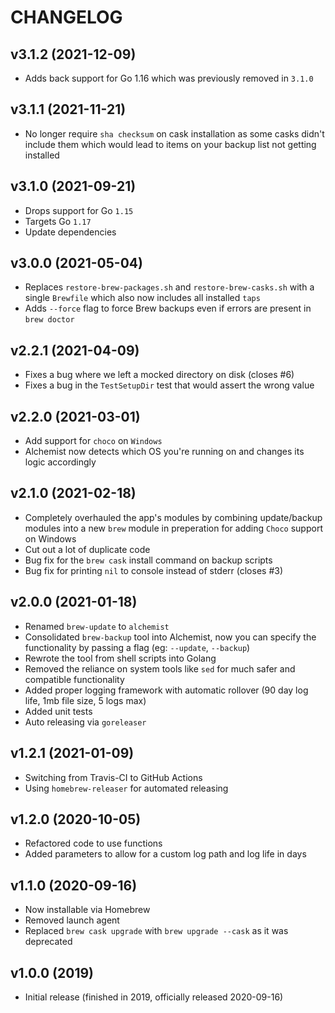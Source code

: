 # CHANGELOG

## v3.1.2 (2021-12-09)

* Adds back support for Go 1.16 which was previously removed in `3.1.0`

## v3.1.1 (2021-11-21)

* No longer require `sha checksum` on cask installation as some casks didn't include them which would lead to items on your backup list not getting installed

## v3.1.0 (2021-09-21)

* Drops support for Go `1.15`
* Targets Go `1.17`
* Update dependencies

## v3.0.0 (2021-05-04)

* Replaces `restore-brew-packages.sh` and `restore-brew-casks.sh` with a single `Brewfile` which also now includes all installed `taps`
* Adds `--force` flag to force Brew backups even if errors are present in `brew doctor`

## v2.2.1 (2021-04-09)

* Fixes a bug where we left a mocked directory on disk (closes #6)
* Fixes a bug in the `TestSetupDir` test that would assert the wrong value

## v2.2.0 (2021-03-01)

* Add support for `choco` on `Windows`
* Alchemist now detects which OS you're running on and changes its logic accordingly

## v2.1.0 (2021-02-18)

* Completely overhauled the app's modules by combining update/backup modules into a new `brew` module in preperation for adding `Choco` support on Windows
* Cut out a lot of duplicate code
* Bug fix for the `brew cask` install command on backup scripts
* Bug fix for printing `nil` to console instead of stderr (closes #3)

## v2.0.0 (2021-01-18)

* Renamed `brew-update` to `alchemist`
* Consolidated `brew-backup` tool into Alchemist, now you can specify the functionality by passing a flag (eg: `--update`, `--backup`)
* Rewrote the tool from shell scripts into Golang
* Removed the reliance on system tools like `sed` for much safer and compatible functionality
* Added proper logging framework with automatic rollover (90 day log life, 1mb file size, 5 logs max)
* Added unit tests
* Auto releasing via `goreleaser`

## v1.2.1 (2021-01-09)

* Switching from Travis-CI to GitHub Actions
* Using `homebrew-releaser` for automated releasing

## v1.2.0 (2020-10-05)

* Refactored code to use functions
* Added parameters to allow for a custom log path and log life in days

## v1.1.0 (2020-09-16)

* Now installable via Homebrew
* Removed launch agent
* Replaced `brew cask upgrade` with `brew upgrade --cask` as it was deprecated

## v1.0.0 (2019)

* Initial release (finished in 2019, officially released 2020-09-16)
